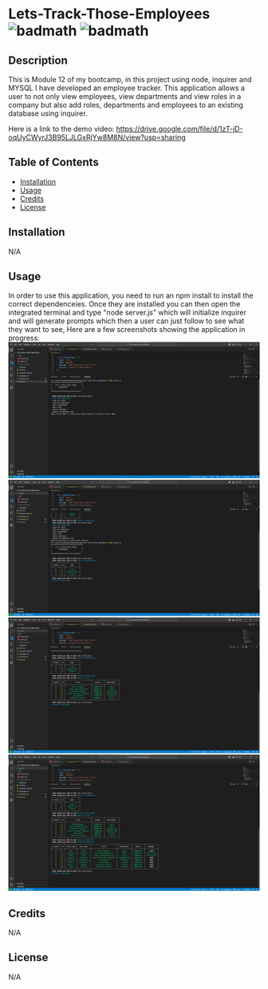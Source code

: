 # Lets-Track-Those-Employees ![badmath](https://img.shields.io/github/stars/TheIPM/My-Portfolio?style=plastic) ![badmath](https://img.shields.io/github/followers/TheIPM)

## Description

This is Module 12 of my bootcamp, in this project using node, inquirer and MYSQL I have developed an employee tracker. This application allows a user to not only view employees, view departments and view roles in a company but also add roles, departments and employees to an existing database using inquirer.  

Here is a link to the demo video: https://drive.google.com/file/d/1zT-jD-oqUyCWyrJ3B95LJLGxRjYw8M8N/view?usp=sharing


## Table of Contents 

- [Installation](#installation)
- [Usage](#usage)
- [Credits](#credits)
- [License](#license)

## Installation

N/A

## Usage

In order to use this application, you need to run an npm install to install the correct dependenceies. Once they are installed you can then open the integrated terminal and type "node server.js" which will initialize inquirer and will generate prompts which then a user can just follow to see what they want to see, Here are a few screenshots showing the application in progress:
![image of firstPage](./assets/images/First%20screen.png)
![image of secondPage](./assets/images/View%20All%20Departments.png)
![image of thirdPage](./assets/images/view%20all%20roles.png)
![image of fourthPage](./assets/images/view%20all%20employees.png)

## Credits

N/A

## License

N/A
